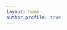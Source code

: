 ```yaml
---
layout: home
author_profile: true
---
```


<a rel="me" href="https://mastodon.social/@dcchambers"></a>